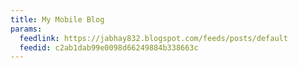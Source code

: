 ```yaml
---
title: My Mobile Blog
params:
  feedlink: https://jabhay832.blogspot.com/feeds/posts/default
  feedid: c2ab1dab99e0098d66249884b338663c
---
```

